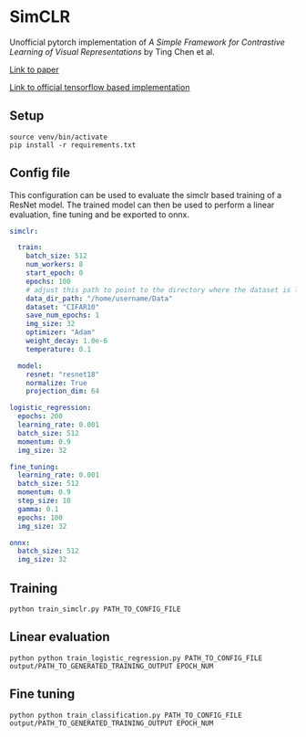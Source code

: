 # SimCLR

Unofficial pytorch implementation of _A Simple Framework for Contrastive Learning of Visual Representations_ by Ting Chen et al.

[Link to paper](https://arxiv.org/pdf/2002.05709.pdf)

[Link to official tensorflow based implementation](https://github.com/google-research/simclr)

## Setup

```
source venv/bin/activate
pip install -r requirements.txt 
```

## Config file

This configuration can be used to evaluate the simclr based training of a ResNet model. The trained model can then be used to perform a linear evaluation, fine tuning and be exported to onnx. 

```yaml
simclr:

  train:
    batch_size: 512
    num_workers: 8
    start_epoch: 0
    epochs: 100
    # adjust this path to point to the directory where the dataset is located
    data_dir_path: "/home/username/Data"
    dataset: "CIFAR10"
    save_num_epochs: 1
    img_size: 32
    optimizer: "Adam"
    weight_decay: 1.0e-6
    temperature: 0.1

  model:
    resnet: "resnet18"
    normalize: True
    projection_dim: 64

logistic_regression:
  epochs: 200
  learning_rate: 0.001
  batch_size: 512
  momentum: 0.9
  img_size: 32

fine_tuning:
  learning_rate: 0.001
  batch_size: 512
  momentum: 0.9
  step_size: 10
  gamma: 0.1
  epochs: 100
  img_size: 32

onnx:
  batch_size: 512
  img_size: 32
```

## Training 

```
python train_simclr.py PATH_TO_CONFIG_FILE
```

## Linear evaluation

```
python python train_logistic_regression.py PATH_TO_CONFIG_FILE output/PATH_TO_GENERATED_TRAINING_OUTPUT EPOCH_NUM
```

## Fine tuning

```
python python train_classification.py PATH_TO_CONFIG_FILE output/PATH_TO_GENERATED_TRAINING_OUTPUT EPOCH_NUM
```